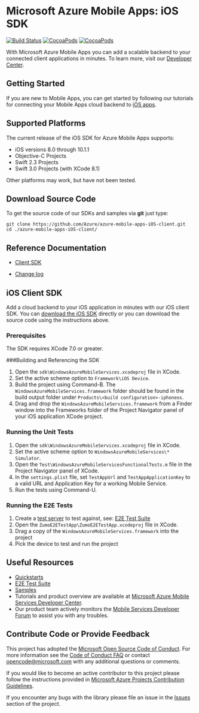 # Microsoft Azure Mobile Apps: iOS SDK

[![Build Status](https://travis-ci.org/Azure/azure-mobile-apps-ios-client.svg?branch=master)](https://travis-ci.org/Azure/azure-mobile-apps-ios-client)
[![CocoaPods](https://img.shields.io/cocoapods/v/MicrosoftAzureMobile.svg?maxAge=2592000)](https://cocoapods.org/pods/MicrosoftAzureMobile)
[![CocoaPods](https://img.shields.io/cocoapods/dt/MicrosoftAzureMobile.svg)](https://cocoapods.org/pods/MicrosoftAzureMobile)

With Microsoft Azure Mobile Apps you can add a scalable backend to your connected client applications in minutes. To learn more, visit our [Developer Center](http://azure.microsoft.com/en-us/develop/mobile).

## Getting Started

If you are new to Mobile Apps, you can get started by following our tutorials for connecting your Mobile
Apps cloud backend to [iOS apps](https://azure.microsoft.com/en-us/documentation/articles/app-service-mobile-ios-get-started/).

## Supported Platforms

The current release of the iOS SDK for Azure Mobile Apps supports:

* iOS versions 8.0 through 10.1.1
* Objective-C Projects
* Swift 2.3 Projects
* Swift 3.0 Projects (with XCode 8.1)

Other platforms may work, but have not been tested.

## Download Source Code

To get the source code of our SDKs and samples via **git** just type:

    git clone https://github.com/Azure/azure-mobile-apps-iOS-client.git
    cd ./azure-mobile-apps-iOS-client/

## Reference Documentation

* [Client SDK](http://azure.github.io/azure-mobile-services/iOS/v3)

* [Change log](CHANGELOG.md)

## iOS Client SDK
Add a cloud backend to your iOS application in minutes with our iOS client SDK. You can [download the iOS SDK](https://go.microsoft.com/fwLink/?LinkID=529823&clcid=0x409) directly or you can download the source code using the instructions above.

### Prerequisites

The SDK requires XCode 7.0 or greater.

###Building and Referencing the SDK

1. Open the ```sdk\WindowsAzureMobileServices.xcodeproj``` file in XCode.
2. Set the active scheme option to ```Framework\iOS Device```.
3. Build the project using Command-B. The ```WindowsAzureMobileServices.framework``` folder should be found in the build output folder under ```Products\<build configuration>-iphoneos```.
4. Drag and drop the ```WindowsAzureMobileServices.framework``` from a Finder window into the Frameworks folder of the Project Navigator panel of your iOS application XCode project.

### Running the Unit Tests

1. Open the ```sdk\WindowsAzureMobileServices.xcodeproj``` file in XCode.
2. Set the active scheme option to ```WindowsAzureMobileServices\* Simulator```.
3. Open the ```Test\WindowsAzureMobileServicesFunctionalTests.m``` file in the Project Navigator panel of XCode.
4. In the ```settings.plist``` file, set ```TestAppUrl``` and ```TestAppApplicationKey``` to a valid URL and Application Key for a working Mobile Service.
5. Run the tests using Command-U.

### Running the E2E Tests

1. Create a [test server](https://github.com/Azure/azure-mobile-apps-net-server/tree/master/e2etest) to test against, see: [E2E Test Suite](e2etest)
2. Open the ```ZumoE2ETestApp\ZumoE2ETestApp.xcodeproj``` file in XCode.
3. Drag a copy of the ```WindowsAzureMobileServices.framework``` into the project
4. Pick the device to test and run the project

## Useful Resources

* [Quickstarts](https://github.com/Azure/azure-mobile-apps-quickstarts)
* [E2E Test Suite](e2etest)
* [Samples](https://github.com/Azure/mobile-services-samples)
* Tutorials and product overview are available at [Microsoft Azure Mobile Services Developer Center](http://azure.microsoft.com/en-us/develop/mobile).
* Our product team actively monitors the [Mobile Services Developer Forum](http://social.msdn.microsoft.com/Forums/en-US/azuremobile/) to assist you with any troubles.

## Contribute Code or Provide Feedback
This project has adopted the [Microsoft Open Source Code of Conduct](https://opensource.microsoft.com/codeofconduct/). For more information see the [Code of Conduct FAQ](https://opensource.microsoft.com/codeofconduct/faq/) or contact [opencode@microsoft.com](mailto:opencode@microsoft.com) with any additional questions or comments.

If you would like to become an active contributor to this project please follow the instructions provided in [Microsoft Azure Projects Contribution Guidelines](http://azure.github.com/guidelines.html).

If you encounter any bugs with the library please file an issue in the [Issues](https://github.com/Azure/azure-mobile-apps-ios-client/issues) section of the project.
